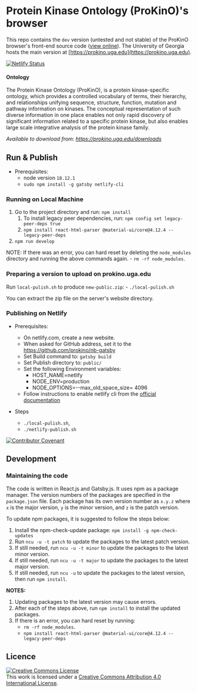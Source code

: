 
# Protein Kinase Ontology (ProKinO)'s browser
This repo contains the `dev` version (untested and not stable) of the ProKinO browser's front-end source code ([view online](https://prokino.netlify.app)). The University of Georgia hosts the main version at [https://prokino.uga.edu](https://prokino.uga.edu).

[![Netlify Status](https://api.netlify.com/api/v1/badges/6ed4e343-59b9-48c1-b04e-63fac84f8c57/deploy-status)](https://app.netlify.com/sites/prokino/deploys)

#### Ontology

The Protein Kinase Ontology (ProKinO), is a protein kinase-specific ontology, which provides a controlled vocabulary of terms, their hierarchy, and relationships unifying sequence, structure, function, mutation and pathway information on kinases. The conceptual representation of such diverse information in one place enables not only rapid discovery of significant information related to a specific protein kinase, but also enables large scale integrative analysis of the protein kinase family.

*Available to download from: https://prokino.uga.edu/downloads*

## Run & Publish

- Prerequisites:
    - node version `18.12.1`
    - `sudo npm install -g gatsby netlify-cli`
### Running on Local Machine

1. Go to the project directory and run: `npm install`
    1. To install legacy peer dependencies, run: `npm config set legacy-peer-deps true`
    1. `npm install react-html-parser @material-ui/core@4.12.4 --legacy-peer-deps`
1. `npm run develop`

NOTE: If there was an error, you can hard reset by deleting the `node_modules` directory and running the above commands again.
    - `rm -rf node_modules`.

### Preparing a version to upload on prokino.uga.edu

Run `local-pulish.sh` to produce `new-public.zip`:
    - `./local-pulish.sh`

You can extract the zip file on the server's website directory.


### Publishing on Netlify

- Prerequisites:
    - On netlify.com, create a new website. 
    - When asked for GitHub address, set it to the https://github.com/prokino/nb-gatsby
    - Set Build command to: `gatsby build`
    - Set Publish directory to: `public/`
    - Set the following Environment variables:
        - HOST_NAME=netlify
        - NODE_ENV=production
        - NODE_OPTIONS=--max_old_space_size= 4096
    - Follow instructions to enable netlify cli from the [official documentation ](https://docs.netlify.com/cli/get-started/#authentication)

- Steps
    - `./local-pulish.sh`,
    - `./netlify-publish.sh`

[![Contributor Covenant](https://img.shields.io/badge/Contributor%20Covenant-2.1-4baaaa.svg)](code_of_conduct.md)

## Development

### Maintaining the code

The code is written in React.js and Gatsby.js. It uses npm as a package manager. The version numbers of the packages are specified in the `package.json` file. Each package has its own version number as `x.y.z` where `x` is the major version, `y` is the minor version, and `z` is the patch version.

To update npm packages, it is suggested to follow the steps below:

1. Install the npm-check-update package:  `npm install -g npm-check-updates`
1. Run `ncu -u -t patch` to update the packages to the latest patch version.
1. If still needed, run `ncu -u -t minor` to update the packages to the latest minor version.
1. If still needed, run `ncu -u -t major` to update the packages to the latest major version.
1. If still needed, run `ncu -u` to update the packages to the latest version, then run `npm install`.

**NOTES:** 
1. Updating packages to the latest version may cause errors.
2. After each of the steps above, run `npm install` to install the updated packages.
3. If there is an error, you can hard reset by running:
    - `rm -rf node_modules`.
    - `npm install react-html-parser @material-ui/core@4.12.4 --legacy-peer-deps`

## Licence
<a rel="license" href="http://creativecommons.org/licenses/by/4.0/"><img alt="Creative Commons License" style="border-width:0" src="https://i.creativecommons.org/l/by/4.0/88x31.png" /></a><br />This work is licensed under a <a rel="license" href="http://creativecommons.org/licenses/by/4.0/">Creative Commons Attribution 4.0 International License</a>.